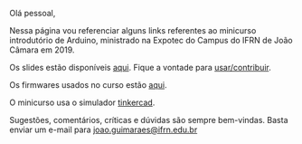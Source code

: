 Olá pessoal,


Nessa página vou referenciar alguns links referentes ao minicurso introdutório de Arduino, ministrado na Expotec do Campus do IFRN de João Câmara em 2019. 

Os slides estão disponíveis [aqui](https://jp-guimaraes.github.io/intro_arduino/#/). Fique a vontade para [usar/contribuir](https://github.com/jp-guimaraes/intro_arduino).

Os firmwares usados no curso estão [aqui](https://github.com/jp-guimaraes/intro_arduino/tree/master/codes).

O minicurso usa o simulador [tinkercad](https://www.tinkercad.com/).

Sugestões, comentários, críticas e dúvidas são sempre bem-vindas. Basta enviar um e-mail para <joao.guimaraes@ifrn.edu.br>
